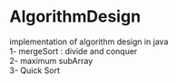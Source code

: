 # AlgorithmDesign
implementation of algorithm design in java <br>
1- mergeSort : divide and conquer <br>
2- maximum subArray <br>
3- Quick Sort <br>

